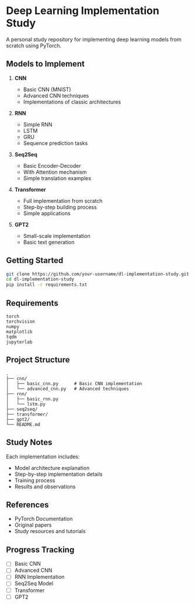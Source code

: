 # Deep Learning Implementation Study

A personal study repository for implementing deep learning models from scratch using PyTorch.

## Models to Implement

1. **CNN**
   - Basic CNN (MNIST)
   - Advanced CNN techniques
   - Implementations of classic architectures

2. **RNN**
   - Simple RNN
   - LSTM
   - GRU
   - Sequence prediction tasks

3. **Seq2Seq**
   - Basic Encoder-Decoder
   - With Attention mechanism
   - Simple translation examples

4. **Transformer**
   - Full implementation from scratch
   - Step-by-step building process
   - Simple applications

5. **GPT2**
   - Small-scale implementation
   - Basic text generation

## Getting Started

```bash
git clone https://github.com/your-username/dl-implementation-study.git
cd dl-implementation-study
pip install -r requirements.txt
```

## Requirements

```
torch
torchvision
numpy
matplotlib
tqdm
jupyterlab
```

## Project Structure

```
.
├── cnn/
│   ├── basic_cnn.py      # Basic CNN implementation
│   └── advanced_cnn.py   # Advanced techniques
├── rnn/
│   ├── basic_rnn.py
│   └── lstm.py
├── seq2seq/
├── transformer/
├── gpt2/
└── README.md
```

## Study Notes

Each implementation includes:
- Model architecture explanation
- Step-by-step implementation details
- Training process
- Results and observations

## References

- PyTorch Documentation
- Original papers
- Study resources and tutorials

## Progress Tracking

- [ ] Basic CNN
- [ ] Advanced CNN
- [ ] RNN Implementation
- [ ] Seq2Seq Model
- [ ] Transformer
- [ ] GPT2
